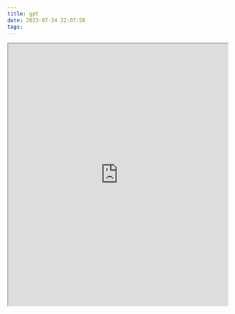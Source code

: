 ```yaml
---
title: gpt
date: 2023-07-24 22:07:58
tags:
---
```

<div style="width: 100%; height: 800px;">
<iframe style="width: 100%; height: 75%;" src="https://gpt.gavinccc.com/"></iframe>
</div>
